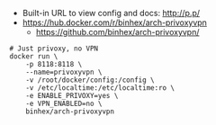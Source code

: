 * Built-in URL to view config and docs: http://p.p/
* https://hub.docker.com/r/binhex/arch-privoxyvpn
    * https://github.com/binhex/arch-privoxyvpn/

```shell
# Just privoxy, no VPN
docker run \
    -p 8118:8118 \
    --name=privoxyvpn \
    -v /root/docker/config:/config \
    -v /etc/localtime:/etc/localtime:ro \
    -e ENABLE_PRIVOXY=yes \
    -e VPN_ENABLED=no \
    binhex/arch-privoxyvpn
```

